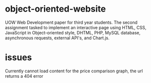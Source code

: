# object-oriented-website
UOW Web Development paper for third year students. The second assignment tasked to implement an interactive page using HTML, CSS, JavaScript in Object-oriented style, DHTML, PHP, MySQL database, asynchronous requests, external API's, and Chart.js.
# issues
Currently cannot load content for the price comparison graph, the url returns a 404 error
